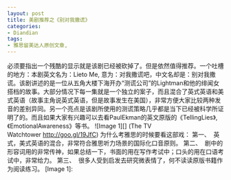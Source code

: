 ```yaml
---
layout: post
title: 美剧推荐之《别对我撒谎》
categories:
- Diandian
tags:
- 雅思留美达人原创文章, 
---
```

必须要指出一个残酷的显示就是该剧已经被砍掉了。但是依然值得推荐。一个吐槽的地方：本剧英文名为：Lieto Me, 意为：对我撒谎吧，中文名却是：别对我撒谎。该剧讲述的是一位从五角大楼下海开办“测谎公司”的Lightman和他的绯闻女搭档的故事。大部分情况下每一集就是一个独立的案子，而且混合了英式英语和美式英语（故事主角说英式英语，但是故事发生在美国），非常方便大家比较两种发音的差别异同。另一个亮点是该剧所使用的测谎策略几乎都是当下已经被科学所证明了的。而且如果大家有兴趣可以去看PaulEkman的英文原版的《TellingLies》,《EmotionalAwareness》等书。 !\[Image 1\]\[\] (The TV Watchtower http://goo.gl/19JfC) 为什么考雅思的时候要看这部戏： 第一、  英式，美式英语的混合，非常符合雅思听力场景的国际化口音原则。 第二、  剧中的形容词用的非常传神，如果总结一下，书面的用在写作考试中；口头的用在口语考试中，非常给力。 第三、  很多人受到启发去研究微表情了，何不读读原版书籍作为阅读练习。 \[Image 1\]: